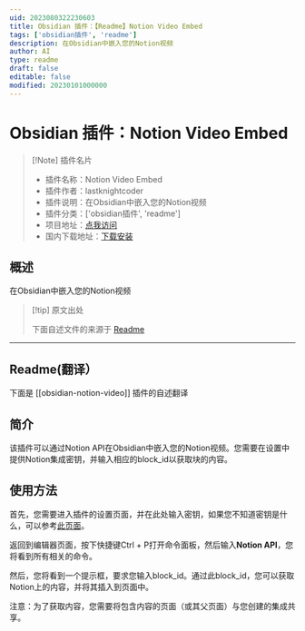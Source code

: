 ```yaml
---
uid: 2023080322230603
title: Obsidian 插件：【Readme】Notion Video Embed
tags: ['obsidian插件', 'readme']
description: 在Obsidian中嵌入您的Notion视频
author: AI
type: readme
draft: false
editable: false
modified: 20230101000000
---
```


# Obsidian 插件：Notion Video Embed

> [!Note] 插件名片
> - 插件名称：Notion Video Embed
> - 插件作者：lastknightcoder
> - 插件说明：在Obsidian中嵌入您的Notion视频
> - 插件分类：['obsidian插件', 'readme']
> - 项目地址：[点我访问](https://github.com/LastKnightCoder/obsidian-notion-video)
> - 国内下载地址：[下载安装](https://pkmer.cn/products/plugin/pluginMarket/?obsidian-notion-video)

## 概述

在Obsidian中嵌入您的Notion视频



> [!tip] 原文出处
> 
>下面自述文件的来源于 [Readme](https://ghproxy.net/https://raw.githubusercontent.com/LastKnightCoder/obsidian-notion-video/master/README.md)
> 

---

## Readme(翻译）

下面是 [[obsidian-notion-video]] 插件的自述翻译


## 简介

该插件可以通过Notion API在Obsidian中嵌入您的Notion视频。您需要在设置中提供Notion集成密钥，并输入相应的block_id以获取块的内容。

## 使用方法

首先，您需要进入插件的设置页面，并在此处输入密钥，如果您不知道密钥是什么，可以参考[此页面](https://developers.notion.com/docs)。

返回到编辑器页面，按下快捷键<Ctrl>Ctrl + P</kbd>打开命令面板，然后输入**Notion API**，您将看到所有相关的命令。

然后，您将看到一个提示框，要求您输入block_id。通过此block_id，您可以获取Notion上的内容，并将其插入到页面中。

注意：为了获取内容，您需要将包含内容的页面（或其父页面）与您创建的集成共享。



